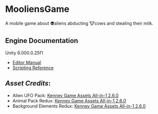 # MooliensGame
A mobile game about 👽aliens abducting 🐮cows and stealing their milk.
## Engine Documentation
Unity 6.000.0.25f1
- [Editor Manual](https://docs.unity3d.com/Manual/index.html)
- [Scripting Reference](https://docs.unity3d.com/ScriptReference/index.html)
## *Asset Credits*:
- Alien UFO Pack: [Kenney Game Assets All-in-1 2.6.0](https://kenney.itch.io/kenney-game-assets) 
- Animal Pack Redux: [Kenney Game Assets All-in-1 2.6.0](https://kenney.itch.io/kenney-game-assets)
- Background Elements Redux: [Kenney Game Assets All-in-1 2.6.0](https://kenney.itch.io/kenney-game-assets)
